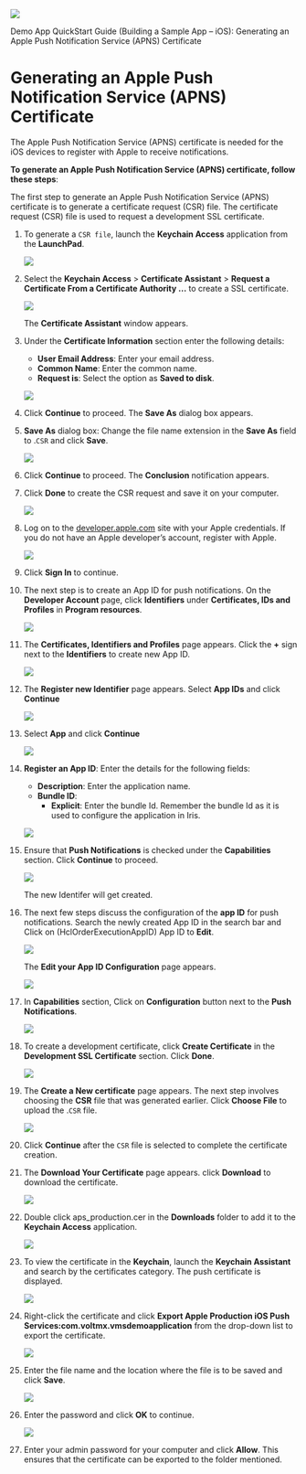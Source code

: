                            

[![](Resources/Images/pdf.png)](http://docs.voltmx.com/8_x_PDFs/messaging/voltmx_foundry_engagement_services_quick_start_guide_build_sample_app_apple_ios.pdf "VoltMX Foundry Engagement Services Quick Start Guide – Building a Sample App – Apple iOS")

Demo App QuickStart Guide (Building a Sample App – iOS): Generating an Apple Push Notification Service (APNS) Certificate

Generating an Apple Push Notification Service (APNS) Certificate
================================================================

The Apple Push Notification Service (APNS) certificate is needed for the iOS devices to register with Apple to receive notifications.

**To generate an Apple Push Notification Service (APNS) certificate, follow these steps**:

The first step to generate an Apple Push Notification Service (APNS) certificate is to generate a certificate request (CSR) file. The certificate request (CSR) file is used to request a development SSL certificate.

1.  To generate a `CSR file`, launch the **Keychain Access** application from the **LaunchPad**.
    

    ![](Resources/Images/image4_595x376.png)

    
2.  Select the **Keychain Access** > **Certificate Assistant** > **Request a Certificate From a Certificate Authority ...** to create a SSL certificate.
    

    ![](Resources/Images/image5_594x363.png)

    
    The **Certificate Assistant** window appears.
    
3.  Under the **Certificate Information** section enter the following details:
    *   **User Email Address**: Enter your email address.
    *   **Common Name**: Enter the common name.
    *   **Request is**: Select the option as **Saved to disk**.


    ![](Resources/Images/image6_555x400.png)

    
4.  Click **Continue** to proceed. The **Save As** dialog box appears.
5.  **Save As** dialog box: Change the file name extension in the **Save As** field to .`CSR` and click **Save**.
    

    ![](Resources/Images/image7_594x419.png)

    
6.  Click **Continue** to proceed. The **Conclusion** notification appears.
7.  Click **Done** to create the CSR request and save it on your computer.

    
    ![](Resources/Images/image8_591x421.png)

    
8.  Log on to the [developer.apple.com](http://developer.apple.com/) site with your Apple credentials. If you do not have an Apple developer’s account, register with Apple.
    

    ![](Resources/Images/1.png)

    
9.  Click **Sign In** to continue.

10. The next step is to create an App ID for push notifications. On the **Developer Account** page, click **Identifiers** under **Certificates, IDs and Profiles** in **Program resources**.


    ![](Resources/Images/2.png)


11. The **Certificates, Identifiers and Profiles** page appears. Click the **+** sign next to the **Identifiers** to create new App ID.
    
    ![](Resources/Images/3.png)


12. The **Register new Identifier** page appears. Select **App IDs** and click **Continue**


    ![](Resources/Images/4.png)


13. Select **App** and click **Continue**


    ![](Resources/Images/5.png)


14. **Register an App ID**: Enter the details for the following fields:
    *   **Description**: Enter the application name.
    *   **Bundle ID**:
        *   **Explicit**: Enter the bundle Id. Remember the bundle Id as it is used to configure the application in Iris.
        

    ![](Resources/Images/6.png)
        

15. Ensure that **Push Notifications** is checked under the **Capabilities** section. Click **Continue** to proceed.
    

    ![](Resources/Images/7.png)
    

    The new Identifer will get created.
    
16. The next few steps discuss the configuration of the **app ID** for push notifications. Search the newly created App ID in the search bar and Click on (HclOrderExecutionAppID) App ID to **Edit**.

    ![](Resources/Images/image12_586x428.png)
    
    The **Edit your App ID Configuration** page appears.
    

    ![](Resources/Images/8.png)
    

17. In **Capabilities** section, Click on **Configuration** button next to the **Push Notifications**.
    
    ![](Resources/Images/9.png)

18. To create a development certificate, click **Create Certificate** in the **Development SSL Certificate** section. Click **Done**.
    
    ![](Resources/Images/10.png)
    
19. The **Create a New certificate** page appears. The next step involves choosing the **CSR** file that was generated earlier. Click **Choose File** to upload the .`CSR` file.
    
    ![](Resources/Images/11.png)
    
20. Click **Continue** after the `CSR` file is selected to complete the certificate creation.
    
21. The **Download Your Certificate** page appears. click **Download** to download the certificate.
    

    ![](Resources/Images/12.png)

    
22. Double click aps\_production.cer in the **Downloads** folder to add it to the **Keychain Access** application.
    
    ![](Resources/Images/image20_598x376.png)
    
23. To view the certificate in the **Keychain**, launch the **Keychain Assistant** and search by the certificates category. The push certificate is displayed.
    
    ![](Resources/Images/image21_597x353.png)
    
24. Right-click the certificate and click **Export Apple Production iOS Push Services:com.voltmx.vmsdemoapplication** from the drop-down list to export the certificate.
    

    ![](Resources/Images/image22_590x350.png)
    

25. Enter the file name and the location where the file is to be saved and click **Save**.
    

    ![](Resources/Images/image23.png)

    
26. Enter the password and click **OK** to continue.
    
    ![](Resources/Images/image24_406x274.png)
    
27. Enter your admin password for your computer and click **Allow**. This ensures that the certificate can be exported to the folder mentioned.

